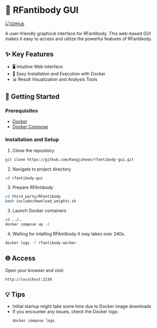 # 🧬 RFantibody GUI

[![GitHub](https://img.shields.io/badge/GitHub-RFantibody-blue?style=flat&logo=github)](https://github.com/RosettaCommons/RFantibody)

A user-friendly graphical interface for RFantibody. This web-based GUI makes it easy to access and utilize the powerful features of RFantibody.

## ✨ Key Features
- 🖥️ Intuitive Web Interface
- 🐳 Easy Installation and Execution with Docker
- 📊 Result Visualization and Analysis Tools

## 🚀 Getting Started

### Prerequisites
- [Docker](https://www.docker.com/get-started)
- [Docker Compose](https://docs.docker.com/compose/install/)

### Installation and Setup

1. Clone the repository
```bash
git clone https://github.com/Kangjuheon/rfantibody-gui.git
```

2. Navigate to project directory
```bash
cd rfantibody-gui
```

3. Prepare RFAntibody
```bash
cd third_party/RFantibody
bash include/download_weights.sh
```

3. Launch Docker containers
```bash
cd ../..
docker compose up -d
```

4. Waiting for intalling RFAntibody
It may takes over 240s.
```bash
docker logs -f rfantibody-worker
```

## 🌐 Access
Open your browser and visit:
```
http://localhost:2239
```

## 💡 Tips
- Initial startup might take some time due to Docker image downloads
- If you encounter any issues, check the Docker logs:
  ```bash
  docker compose logs
  ```